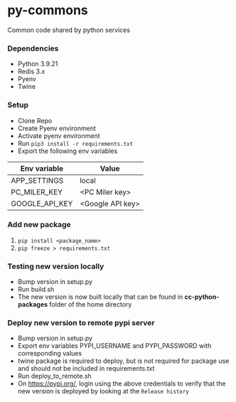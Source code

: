 # py-commons
Common code shared by python services

### Dependencies

* Python 3.9.21
* Redis 3.x
* Pyenv
* Twine

### Setup

* Clone Repo
* Create Pyenv environment
* Activate pyenv environment
* Run `pip3 install -r requirements.txt`
* Export the following env variables

Env variable | Value
--- | --- 
APP_SETTINGS | local
PC_MILER_KEY | &lt;PC Miler key&gt;
GOOGLE_API_KEY | &lt;Google API key&gt;

### Add new package

1. `pip install <package_name>`
2. `pip freeze > requirements.txt`

### Testing new version locally
* Bump version in setup.py
* Run build.sh
* The new version is now built locally that can be found in **cc-python-packages** folder of the home directory

### Deploy new version to remote pypi server
* Bump version in setup.py
* Export env variables PYPI_USERNAME and PYPI_PASSWORD with corresponding values
* twine package is required to deploy, but is not required for package use and should not be included in requirements.txt
* Run deploy_to_remote.sh
* On https://pypi.org/, login using the above credentials to verify that the new version is deployed by looking at the `Release history`
